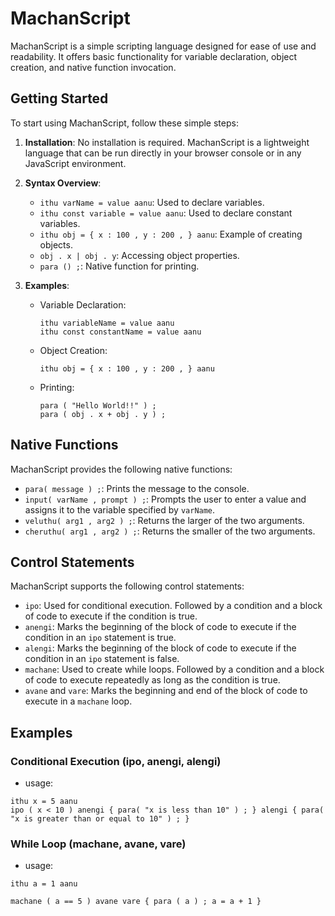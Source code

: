 # MachanScript

MachanScript is a simple scripting language designed for ease of use and readability. It offers basic functionality for variable declaration, object creation, and native function invocation.

## Getting Started

To start using MachanScript, follow these simple steps:

1. **Installation**: No installation is required. MachanScript is a lightweight language that can be run directly in your browser console or in any JavaScript environment.

2. **Syntax Overview**:

   - `ithu varName = value aanu`: Used to declare variables.
   - `ithu const variable = value aanu`: Used to declare constant variables.
   - `ithu obj = { x : 100 , y : 200 , } aanu`: Example of creating objects.
   - `obj . x | obj . y`: Accessing object properties.
   - `para () ;`: Native function for printing.

3. **Examples**:

   - Variable Declaration:

     ```
     ithu variableName = value aanu
     ithu const constantName = value aanu
     ```

   - Object Creation:

     ```
     ithu obj = { x : 100 , y : 200 , } aanu
     ```

   - Printing:
     ```
     para ( "Hello World!!" ) ;
     para ( obj . x + obj . y ) ;
     ```

## Native Functions

MachanScript provides the following native functions:

- `para( message ) ;`: Prints the message to the console.
- `input( varName , prompt ) ;`: Prompts the user to enter a value and assigns it to the variable specified by `varName`.
- `veluthu( arg1 , arg2 ) ;`: Returns the larger of the two arguments.
- `cheruthu( arg1 , arg2 ) ;`: Returns the smaller of the two arguments.

## Control Statements

MachanScript supports the following control statements:

- `ipo`: Used for conditional execution. Followed by a condition and a block of code to execute if the condition is true.
- `anengi`: Marks the beginning of the block of code to execute if the condition in an `ipo` statement is true.
- `alengi`: Marks the beginning of the block of code to execute if the condition in an `ipo` statement is false.
- `machane`: Used to create while loops. Followed by a condition and a block of code to execute repeatedly as long as the condition is true.
- `avane` and `vare`: Marks the beginning and end of the block of code to execute in a `machane` loop.

## Examples

### Conditional Execution (ipo, anengi, alengi)

- usage:
```
ithu x = 5 aanu
ipo ( x < 10 ) anengi { para( "x is less than 10" ) ; } alengi { para( "x is greater than or equal to 10" ) ; }
```
### While Loop (machane, avane, vare)

- usage:
```
ithu a = 1 aanu

machane ( a == 5 ) avane vare { para ( a ) ; a = a + 1 }
```
